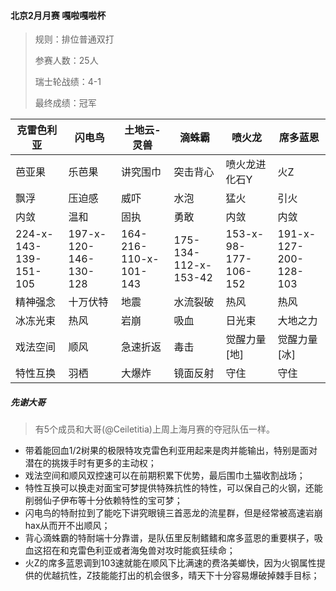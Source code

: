 #### 北京2月月赛 嘎啦嘎啦杯

> 规则：排位普通双打
> 
> 参赛人数：25人
> 
> 瑞士轮战绩：4-1
> 
> 最终成绩：冠军

克雷色利亚 | 闪电鸟 | 土地云-灵兽 | 滴蛛霸 | 喷火龙 | 席多蓝恩
--- | --- | --- | --- | --- | ---
芭亚果|乐芭果|讲究围巾|突击背心|喷火龙进化石Y|火Z
飘浮|压迫感|威吓|水泡|猛火|引火
内敛|温和|固执|勇敢|内敛|内敛
224-x-143-139-151-105|197-x-120-146-130-128|164-216-110-x-101-143|175-134-112-x-153-42|153-x-98-177-106-152|191-x-127-200-128-103
精神强念|十万伏特|地震|水流裂破|热风|热风
冰冻光束|热风|岩崩|吸血|日光束|大地之力
戏法空间|顺风|急速折返|毒击|觉醒力量[地]|觉醒力量[冰]
特性互换|羽栖|大爆炸|镜面反射|守住|守住

##### 先谢大哥

> 有5个成员和大哥(@Ceiletitia)上周上海月赛的夺冠队伍一样。

- 带着能回血1/2树果的极限特攻克雷色利亚用起来是肉并能输出，特别是面对潜在的挑拨手时有更多的主动权；
- 戏法空间和顺风双控速可以在前期积累下优势，最后围巾土猫收割战场；
- 特性互换可以换走对面宝可梦提供特殊抗性的特性，可以保自己的火钢，还能削弱仙子伊布等十分依赖特性的宝可梦；
- 闪电鸟的特耐拉到了能吃下讲究眼镜三首恶龙的流星群，但是经常被高速岩崩hax从而开不出顺风；
- 背心滴蛛霸的特耐端十分靠谱，是队伍里反制鳍鳍和席多蓝恩的重要棋子，吸血这招在和克雷色利亚或者海兔兽对攻时能疯狂续命；
- 火Z的席多蓝恩调到103速就能在顺风下比满速的费洛美螂快，因为火钢属性提供的优越抗性，Z技能能打出的机会很多，晴天下十分容易爆破掉棘手目标；
